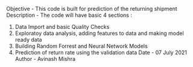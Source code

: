 Objective - This code is built for prediction of the returning shipment
Description - The code will have basic 4 sections :
1. Data Import and basic Quality Checks
2. Exploratoy data analysis, adding features to data and making model ready data
3. Building Random Forrest and Neural Network Models
4. Prediction of return rate using the validation data
Date - 07 July 2021
Author - Avinash Mishra
